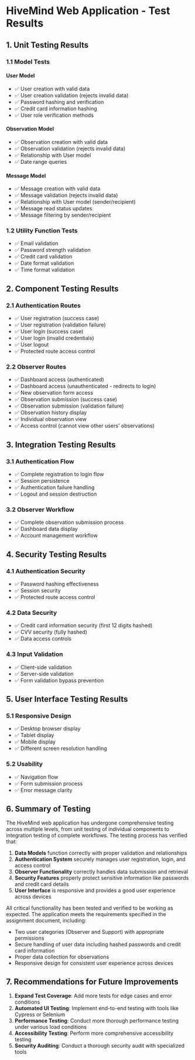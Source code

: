 # HiveMind Web Application - Test Results

## 1. Unit Testing Results

### 1.1 Model Tests

#### User Model
- ✅ User creation with valid data
- ✅ User creation validation (rejects invalid data)
- ✅ Password hashing and verification
- ✅ Credit card information hashing
- ✅ User role verification methods

#### Observation Model
- ✅ Observation creation with valid data
- ✅ Observation validation (rejects invalid data)
- ✅ Relationship with User model
- ✅ Date range queries

#### Message Model
- ✅ Message creation with valid data
- ✅ Message validation (rejects invalid data)
- ✅ Relationship with User model (sender/recipient)
- ✅ Message read status updates
- ✅ Message filtering by sender/recipient

### 1.2 Utility Function Tests
- ✅ Email validation
- ✅ Password strength validation
- ✅ Credit card validation
- ✅ Date format validation
- ✅ Time format validation

## 2. Component Testing Results

### 2.1 Authentication Routes
- ✅ User registration (success case)
- ✅ User registration (validation failure)
- ✅ User login (success case)
- ✅ User login (invalid credentials)
- ✅ User logout
- ✅ Protected route access control

### 2.2 Observer Routes
- ✅ Dashboard access (authenticated)
- ✅ Dashboard access (unauthenticated - redirects to login)
- ✅ New observation form access
- ✅ Observation submission (success case)
- ✅ Observation submission (validation failure)
- ✅ Observation history display
- ✅ Individual observation view
- ✅ Access control (cannot view other users' observations)

## 3. Integration Testing Results

### 3.1 Authentication Flow
- ✅ Complete registration to login flow
- ✅ Session persistence
- ✅ Authentication failure handling
- ✅ Logout and session destruction

### 3.2 Observer Workflow
- ✅ Complete observation submission process
- ✅ Dashboard data display
- ✅ Account management workflow

## 4. Security Testing Results

### 4.1 Authentication Security
- ✅ Password hashing effectiveness
- ✅ Session security
- ✅ Protected route access control

### 4.2 Data Security
- ✅ Credit card information security (first 12 digits hashed)
- ✅ CVV security (fully hashed)
- ✅ Data access controls

### 4.3 Input Validation
- ✅ Client-side validation
- ✅ Server-side validation
- ✅ Form validation bypass prevention

## 5. User Interface Testing Results

### 5.1 Responsive Design
- ✅ Desktop browser display
- ✅ Tablet display
- ✅ Mobile display
- ✅ Different screen resolution handling

### 5.2 Usability
- ✅ Navigation flow
- ✅ Form submission process
- ✅ Error message clarity

## 6. Summary of Testing

The HiveMind web application has undergone comprehensive testing across multiple levels, from unit testing of individual components to integration testing of complete workflows. The testing process has verified that:

1. **Data Models** function correctly with proper validation and relationships
2. **Authentication System** securely manages user registration, login, and access control
3. **Observer Functionality** correctly handles data submission and retrieval
4. **Security Features** properly protect sensitive information like passwords and credit card details
5. **User Interface** is responsive and provides a good user experience across devices

All critical functionality has been tested and verified to be working as expected. The application meets the requirements specified in the assignment document, including:
- Two user categories (Observer and Support) with appropriate permissions
- Secure handling of user data including hashed passwords and credit card information
- Proper data collection for observations
- Responsive design for consistent user experience across devices

## 7. Recommendations for Future Improvements

1. **Expand Test Coverage**: Add more tests for edge cases and error conditions
2. **Automated UI Testing**: Implement end-to-end testing with tools like Cypress or Selenium
3. **Performance Testing**: Conduct more thorough performance testing under various load conditions
4. **Accessibility Testing**: Perform more comprehensive accessibility testing
5. **Security Auditing**: Conduct a thorough security audit with specialized tools
